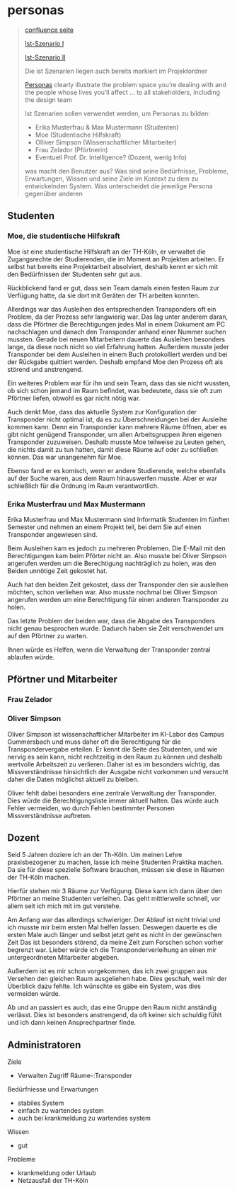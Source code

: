 # personas

> [confluence seite](https://agile02.gm.fh-koeln.de/display/MCIP/Personas)
>
> [Ist-Szenario I](https://agile02.gm.fh-koeln.de/display/MCIP/Ist-Szenario+I)
> 
> [Ist-Szenario II](https://agile02.gm.fh-koeln.de/display/MCIP/Ist-Szenario+II)
>
> Die ist Szenarien liegen auch bereits markiert im Projektordner
>
> [Personas](https://agile02.gm.fh-koeln.de/display/MCIP/Personas) clearly illustrate the problem space you’re dealing with
> and the people whose lives you’ll affect … to all stakeholders, including the design team
> 
> Ist Szenarien sollen verwendet werden, um Personas zu bilden:
> - Erika Musterfrau & Max Mustermann (Studenten)
> - Moe (Studentische Hilfskraft)
> - Olliver Simpson (Wissenschaftlicher Mitarbeiter)
> - Frau Zelador (Pförtnerin)
> - Eventuell Prof. Dr. Intelligence? (Dozent, wenig Info)
> 
> was macht den Benutzer aus? 
> Was sind seine Bedürfnisse, Probleme, Erwartungen, Wissen und seine Ziele im Kontext zu dem zu entwickelnden System. 
> Was unterscheidet die jeweilige Persona gegenüber anderen

[//]: # (TODO ausformulieren)
[//]: # (diese Teile sind vorallem mit Hilfe der Ist-Szenarien umgesetzt)

## Studenten
### Moe, die studentische Hilfskraft
Moe ist eine studentische Hilfskraft an der TH-Köln, er verwaltet die Zugangsrechte der Studierenden, die im Moment an Projekten
arbeiten. Er selbst hat bereits eine Projektarbeit absolviert, deshalb kennt er sich mit den Bedürfnissen der Studenten sehr gut aus.

Rückblickend fand er gut, dass sein Team damals einen festen Raum zur Verfügung hatte, da sie dort mit Geräten der TH arbeiten konnten.

Allerdings war das Ausleihen des entsprechenden Transponders oft ein Problem, da der Prozess sehr langwierig war. Das lag unter anderem daran,
dass die Pförtner die Berechtigungen jedes Mal in einem Dokument am PC nachschlagen und danach den Transponder anhand einer Nummer suchen
mussten. Gerade bei neuen Mitarbeitern dauerte das Ausleihen besonders lange, da diese noch nicht so viel Erfahrung hatten. Außerdem
musste jeder Transponder bei dem Ausleihen in einem Buch protokolliert werden und bei der Rückgabe quittiert werden. Deshalb empfand Moe den
Prozess oft als störend und anstrengend.

Ein weiteres Problem war für ihn und sein Team, dass das sie nicht wussten, ob sich schon jemand im Raum befindet, was bedeutete, dass sie
oft zum Pförtner liefen, obwohl es gar nicht nötig war.

Auch denkt Moe, dass das aktuelle System zur Konfiguration der Transponder nicht optimal ist, da es zu Überschneidungen bei der Ausleihe kommen
kann. Denn ein Transponder kann mehrere Räume öffnen, aber es gibt nicht genügend Transponder, um allen Arbeitsgruppen ihren eigenen Transponder
zuzuweisen. Deshalb musste Moe teilweise zu Leuten gehen, die nichts damit zu tun hatten, damit diese Räume auf oder zu schließen können. Das war
unangenehm für Moe.

Ebenso fand er es komisch, wenn er andere Studierende, welche ebenfalls auf der Suche waren, aus dem Raum hinauswerfen musste. Aber er 
war schließlich für die Ordnung im Raum verantwortlich.

### Erika Musterfrau und Max Mustermann
Erika Musterfrau und Max Mustermann sind Informatik Studenten im fünften Semester und nehmen an einem Projekt teil, bei dem Sie auf einen
Transponder angewiesen sind. 

Beim Ausleihen kam es jedoch zu mehreren Problemen. Die E-Mail mit den Berechtigungen kam beim Pförter nicht an. Also musste bei Oliver Simpson
angerufen werden um die Berechtigung nachträglich zu holen, was den Beiden unnötige Zeit gekostet hat. 

Auch hat den beiden Zeit gekostet, dass der Transponder den sie ausleihen möchten, schon verliehen war. Also musste nochmal bei Oliver Simpson 
angerufen werden um eine Berechtigung für einen anderen Transponder zu holen.

Das letzte Problem der beiden war, dass die Abgabe des Transponders nicht genau besprochen wurde. Dadurch haben sie Zeit verschwendet um
auf den Pförtner zu warten.

Ihnen würde es Helfen, wenn die Verwaltung der Transponder zentral ablaufen würde. 
## Pförtner und Mitarbeiter

### Frau Zelador

### Oliver Simpson
 
Oliver Simpson ist wissenschaftlicher Mitarbeiter im KI-Labor des Campus Gummersbach und muss daher oft die Berechtigung für die Transpondervergabe erteilen.
Er kennt die Seite des Studenten, und wie nervig es sein kann, nicht rechtzeitig in den Raum zu können und deshalb wertvolle Arbeitszeit zu verlieren.
Daher ist es im besonders wichtig, das Missverständnisse hinsichtlich der Ausgabe nicht vorkommen und versucht daher die Daten möglichst aktuell zu bleiben.

Oliver fehlt dabei besonders eine zentrale Verwaltung der Transponder. 
Dies würde die Berechtigungsliste immer aktuell halten.
Das würde auch Fehler vermeiden, wo durch Fehlen bestimmter Personen Missverständnisse auftreten.

## Dozent

Seid 5 Jahren doziere ich an der Th-Köln. 
Um meinen Lehre praxisbezogener zu machen, lasse ich meine Studenten Praktika machen.
Da sie für diese spezielle Software brauchen, müssen sie diese in Räumen der TH-Köln machen.

Hierfür stehen mir 3 Räume zur Verfügung. 
Diese kann ich dann über den Pförtner an meine Studenten verleihen.
Das geht mittlerweile schnell, vor allem seit ich mich mit im gut verstehe.

Am Anfang war das allerdings schwieriger. 
Der Ablauf ist nicht trivial und ich musste mir beim ersten Mal helfen lassen.
Deswegen dauerte es die ersten Male auch länger und selbst jetzt geht es nicht in der gewünschen Zeit
Das ist besonders störend, da meine Zeit zum Forschen schon vorher begrenzt war.
Lieber würde ich die Transponderverleihung an einen mir untergeordneten Mitarbeiter abgeben.

Außerdem ist es mir schon vorgekommen, das ich zwei gruppen aus Versehen den gleichen Raum ausgeliehen habe.
Dies geschah, weil mir der Überblick dazu fehlte.
Ich wünschte es gäbe ein System, was dies vermeiden würde.

Ab und an passiert es auch, das eine Gruppe den Raum nicht anständig verlässt.
Dies ist besonders anstrengend, da oft keiner sich schuldig fühlt und ich dann keinen Ansprechpartner finde.

## Administratoren




Ziele
- Verwalten Zugriff Räume-:Transponder

Bedürfniesse und Erwartungen
- stabiles System
- einfach zu wartendes system
- auch bei krankmeldung zu wartendes system

Wissen
- gut

Probleme
- krankmeldung oder Urlaub
- Netzausfall der TH-Köln








